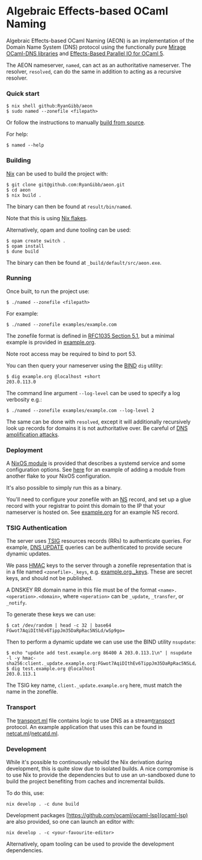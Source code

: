 
# Algebraic Effects-based OCaml Naming

Algebraic Effects-based OCaml Naming (AEON) is an implementation of the Domain Name System (DNS) protocol using the functionally pure [Mirage OCaml-DNS libraries](https://github.com/mirage/ocaml-dns) and [Effects-Based Parallel IO for OCaml 5](https://github.com/ocaml-multicore/eio).

The AEON nameserver, `named`, can act as an authoritative nameserver.
The resolver, `resolved`, can do the same in addition to acting as a recursive resolver.

### Quick start

```
$ nix shell github:RyanGibb/aeon
$ sudo named --zonefile <filepath>
```

Or follow the instructions to manually [build from source](#building).

For help:
```
$ named --help
```

### Building

[Nix](https://nixos.org) can be used to build the project with:

```
$ git clone git@github.com:RyanGibb/aeon.git
$ cd aeon
$ nix build .
```

The binary can then be found at `result/bin/named`.

Note that this is using [Nix flakes](https://nixos.org/manual/nix/stable/command-ref/new-cli/nix3-flake.html).

Alternatively, opam and dune tooling can be used:
```
$ opam create switch .
$ opam install
$ dune build
```

The binary can then be found at `_build/default/src/aeon.exe`.

### Running

Once built, to run the project use:

```
$ ./named --zonefile <filepath>
```

For example:
```
$ ./named --zonefile examples/example.com
```

The zonefile format is defined in [RFC1035 Section 5.1](https://datatracker.ietf.org/doc/html/rfc1035#section-5.1), but a minimal example is provided in [example.org](./example/example.org).

Note root access may be required to bind to port 53.

You can then query your nameserver using the [BIND](https://www.isc.org/bind/) `dig` utility:
```
$ dig example.org @localhost +short
203.0.113.0
```

The command line argument `--log-level` can be used to specify a log verbosity e.g.:
```
$ ./named --zonefile examples/example.com --log-level 2
```

The same can be done with `resolved`, except it will additionally recursively look up records for domains it is not authoritative over.
Be careful of [DNS amplification attacks](https://www.cloudflare.com/learning/ddos/dns-amplification-ddos-attack/).

### Deployment

A [NixOS module](https://nixos.org/manual/nixos/stable/index.html#sec-writing-modules) is provided that describes a systemd service and some configuration options. See [here](https://www.tweag.io/blog/2020-07-31-nixos-flakes/#adding-modules-from-third-party-flakes) for an example of adding a module from another flake to your NixOS configuration.

It's also possible to simply run this as a binary.

You'll need to configure your zonefile with an [NS](https://www.ietf.org/rfc/rfc1035.html#section-3.3.11) record, and set up a glue record with your registrar to point this domain to the IP that your nameserver is hosted on. See [example.org](./example/example.org) for an example NS record.

### TSIG Authentication

The server uses [TSIG](https://www.rfc-editor.org/rfc/rfc2845) resources records (RRs) to authenticate queries. For example, [DNS UPDATE](https://www.rfc-editor.org/rfc/rfc2136) queries can be authenticated to provide secure dynamic updates.

We pass [HMAC](https://www.rfc-editor.org/rfc/rfc2104) keys to the server through a zonefile representation that is in a file named `<zonefile>._keys`, e.g. [example.org._keys](./example/example.org._keys). These are secret keys, and should not be published.

A DNSKEY RR domain name in this file must be of the format `<name>.<operation>.<domain>`, where `<operation>` can be `_update`, `_transfer`, or `_notify`.

To generate these keys we can use:
```
$ cat /dev/random | head -c 32 | base64
FGwot7AqiDIthEv6TippJm35DaRpRac5NSLd/wSp9go=
```

Then to perform a dynamic update we can use use the BIND utility `nsupdate`:
```
$ echo "update add test.example.org 86400 A 203.0.113.1\n" | nsupdate -l -y hmac-sha256:client._update.example.org:FGwot7AqiDIthEv6TippJm35DaRpRac5NSLd/wSp9go=
$ dig test.example.org @localhost
203.0.113.1
```

The TSIG key name, `client._update.example.org` here, must match the name in the zonefile.

### Transport

The [transport.ml](src/transport.ml) file contains logic to use DNS as a stream[transport](https://en.wikipedia.org/wiki/Transport_layer`) protocol.
An example application that uses this can be found in [netcat.ml](src/netcat.ml)/[netcatd.ml](src/netcatd.ml).

### Development

While it's possible to continuously rebuild the Nix derivation during development, this is quite slow due to isolated builds. A nice compromise is to use Nix to provide the dependencies but to use an un-sandboxed dune to build the project benefiting from caches and incremental builds.

To do this, use:
```
nix develop . -c dune build
```

Development packages [https://github.com/ocaml/ocaml-lsp](ocaml-lsp) are also provided, so one can launch an editor with:
```
nix develop . -c <your-favourite-editor>
```

Alternatively, opam tooling can be used to provide the development dependencies.
